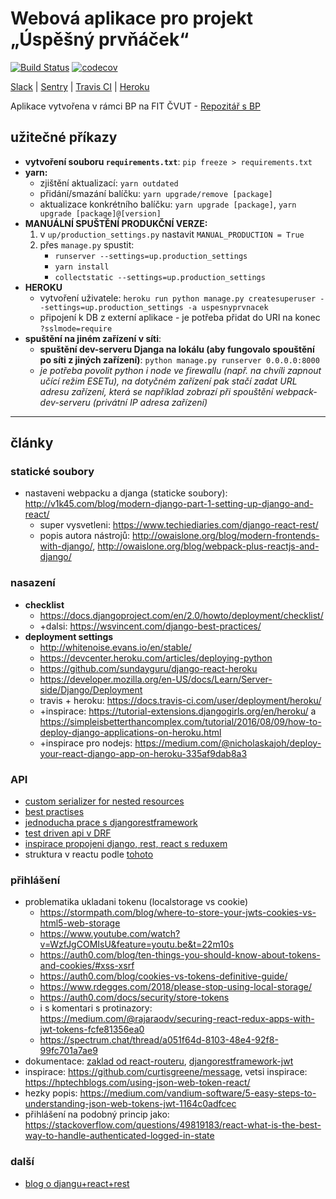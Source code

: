 # Webová aplikace pro projekt „Úspěšný prvňáček“
[![Build Status](https://travis-ci.com/rodlukas/UP-admin.svg?token=g1rDdptQG4SVzcH6FMo5&branch=master)](https://travis-ci.com/rodlukas/UP-admin)
[![codecov](https://codecov.io/gh/rodlukas/UP-admin/branch/master/graph/badge.svg?token=2kJIBqfP0a)](https://codecov.io/gh/rodlukas/UP-admin)

[Slack](https://uspesnyprvnacek.slack.com/messages) | [Sentry](https://sentry.io/uspesnyprvnacek/up-admin/) | [Travis CI](https://travis-ci.com/rodlukas/UP-admin) | [Heroku](https://dashboard.heroku.com/apps/uspesnyprvnacek)

Aplikace vytvořena v rámci BP na FIT ČVUT - [Repozitář s BP](https://github.com/rodlukas/bachelors-thesis)

## užitečné příkazy
* **vytvoření souboru `requirements.txt`**: `pip freeze > requirements.txt`
* **yarn:**
    * zjištění aktualizací: `yarn outdated`
    * přidání/smazání balíčku: `yarn upgrade/remove [package]`
    * aktualizace konkrétního balíčku: `yarn upgrade [package]`, `yarn upgrade [package]@[version]`
* **MANUÁLNÍ SPUŠTĚNÍ PRODUKČNÍ VERZE:**
    1. v `up/production_settings.py` nastavit `MANUAL_PRODUCTION = True`
    2. přes `manage.py` spustit:
        * `runserver --settings=up.production_settings`
        * `yarn install`
        * `collectstatic --settings=up.production_settings`
* **HEROKU**
    * vytvoření uživatele: `heroku run python manage.py createsuperuser --settings=up.production_settings -a uspesnyprvnacek`
    * připojení k DB z externí aplikace - je potřeba přidat do URI na konec `?sslmode=require`
* **spuštění na jiném zařízení v síti**:
    * **spuštění dev-serveru Djanga na lokálu (aby fungovalo spouštění po síti z jiných zařízení)**: `python manage.py runserver 0.0.0.0:8000`
    * *je potřeba povolit python i node ve firewallu (např. na chvíli zapnout učící režim ESETu), na dotyčném zařízení pak stačí zadat URL adresu zařízení, která se například zobrazí při spouštění webpack-dev-serveru (privátní IP adresa zařízení)*

---
## články
### statické soubory
* nastaveni webpacku a djanga (staticke soubory): http://v1k45.com/blog/modern-django-part-1-setting-up-django-and-react/
    * super vysvetleni: https://www.techiediaries.com/django-react-rest/
    * popis autora nástrojů: http://owaislone.org/blog/modern-frontends-with-django/, http://owaislone.org/blog/webpack-plus-reactjs-and-django/
    
### nasazení
* **checklist**
    * https://docs.djangoproject.com/en/2.0/howto/deployment/checklist/
    * +dalsi: https://wsvincent.com/django-best-practices/
* **deployment settings**
    * http://whitenoise.evans.io/en/stable/
    * https://devcenter.heroku.com/articles/deploying-python
    * https://github.com/sundayguru/django-react-heroku
    * https://developer.mozilla.org/en-US/docs/Learn/Server-side/Django/Deployment
    * travis + heroku: https://docs.travis-ci.com/user/deployment/heroku/
    * +inspirace: https://tutorial-extensions.djangogirls.org/en/heroku/ a https://simpleisbetterthancomplex.com/tutorial/2016/08/09/how-to-deploy-django-applications-on-heroku.html
    * +inspirace pro nodejs: https://medium.com/@nicholaskajoh/deploy-your-react-django-app-on-heroku-335af9dab8a3
        
### API
* [custom serializer for nested resources](https://django.cowhite.com/blog/create-and-update-django-rest-framework-nested-serializers/)
* [best practises](https://www.vinaysahni.com/best-practices-for-a-pragmatic-restful-api)
* [jednoducha prace s djangorestframework](https://www.andreagrandi.it/2016/10/01/creating-a-production-ready-api-with-python-and-django-rest-framework-part-2/)
* [test driven api v DRF](https://scotch.io/tutorials/build-a-rest-api-with-django-a-test-driven-approach-part-2)
* [inspirace propojeni django, rest, react s reduxem](https://hackernoon.com/creating-websites-using-react-and-django-rest-framework-b14c066087c7)
* struktura v reactu podle [tohoto](https://sheharyar.me/blog/axios-with-react-for-making-requests/)

### přihlášení
* problematika ukladani tokenu (localstorage vs cookie)
    * https://stormpath.com/blog/where-to-store-your-jwts-cookies-vs-html5-web-storage
    * https://www.youtube.com/watch?v=WzfJgCOMIsU&feature=youtu.be&t=22m10s
    * https://auth0.com/blog/ten-things-you-should-know-about-tokens-and-cookies/#xss-xsrf
    * https://auth0.com/blog/cookies-vs-tokens-definitive-guide/
    * https://www.rdegges.com/2018/please-stop-using-local-storage/
    * https://auth0.com/docs/security/store-tokens
    * i s komentari s protinazory: https://medium.com/@rajaraodv/securing-react-redux-apps-with-jwt-tokens-fcfe81356ea0
    * https://spectrum.chat/thread/a051f64d-8103-48e4-92f8-99fc701a7ae9
* dokumentace: [zaklad od react-routeru](https://reacttraining.com/react-router/web/example/auth-workflow), [djangorestframework-jwt](http://getblimp.github.io/django-rest-framework-jwt/)
* inspirace: https://github.com/curtisgreene/message, vetsi inspirace: https://hptechblogs.com/using-json-web-token-react/
* hezky popis: https://medium.com/vandium-software/5-easy-steps-to-understanding-json-web-tokens-jwt-1164c0adfcec
* přihlášení na podobný princip jako: https://stackoverflow.com/questions/49819183/react-what-is-the-best-way-to-handle-authenticated-logged-in-state

### další
* [blog o djangu+react+rest](https://wsvincent.com/)
